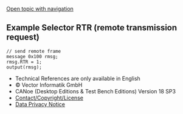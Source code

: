 [Open topic with navigation](../../../../../CANoeDEFamily.htm#Topics/CAPLFunctions/CAN/Selectors/CAPLSelectorRTR.md)

## Example Selector RTR (remote transmission request)

```plaintext
// send remote frame
message 0x100 rmsg;
rmsg.RTR = 1;
output(rmsg);
```

- Technical References are only available in English
- © Vector Informatik GmbH
- CANoe (Desktop Editions & Test Bench Editions) Version 18 SP3
- [Contact/Copyright/License](../../../Shared/ContactCopyrightLicense.md)
- [Data Privacy Notice](https://www.vector.com/int/en/company/get-info/privacy-policy/)
